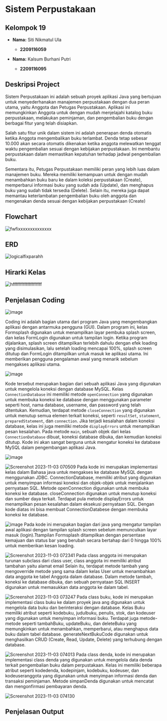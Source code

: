 # Sistem Perpustakaan

## Kelompok 19
- **Nama:** Siti Nikmatul Ula
  - **2209116059** 

- **Nama:** Kalsum Burhani Putri
  - **2209116095**
    
## Deskripsi Project
Sistem Perpustakaan ini adalah sebuah proyek aplikasi Java yang bertujuan untuk menyederhanakan manajemen perpustakaan dengan dua peran utama, yaitu Anggota dan Petugas Perpustakaan. Aplikasi ini memungkinkan Anggota untuk dengan mudah menjelajahi katalog buku perpustakaan, melakukan peminjaman, dan pengembalian buku dengan berbagai fitur yang telah disiapkan.

Salah satu fitur unik dalam sistem ini adalah penerapan denda otomatis ketika Anggota mengembalikan buku terlambat. Denda tetap sebesar 10.000 akan secara otomatis dikenakan ketika anggota melewatkan tenggat waktu pengembalian sesuai dengan kebijakan perpustakaan. Ini membantu perpustakaan dalam memastikan kepatuhan terhadap jadwal pengembalian buku.

Sementara itu, Petugas Perpustakaan memiliki peran yang lebih luas dalam manajemen buku. Mereka memiliki kemampuan untuk dengan mudah menambahkan buku baru ke dalam koleksi perpustakaan (Create), memperbarui informasi buku yang sudah ada (Update), dan menghapus buku yang sudah tidak tersedia (Delete). Selain itu, mereka juga dapat memantau keterlambatan pengembalian buku oleh anggota dan mengenakan denda sesuai dengan kebijakan perpustakaan (Create)

## Flowchart
![fwfixxxxxxxxxxxxxx](https://github.com/sittii/PA-PBO/assets/123925640/c402c090-8989-487f-bc9b-907820e46682)

## ERD
![logicalfixparahh](https://github.com/sittii/PA-PBO/assets/123925640/d2e2f712-bc29-4b93-8001-6d0dc0d225f8)

## Hirarki Kelas
![hffffffffffffffffffff](https://github.com/sittii/PA-PBO/assets/123925640/f332d345-3318-41df-9eb8-fef43e921f05)

## Penjelasan Coding

![image](https://github.com/sittii/PA-PBO/assets/123925640/30386da8-f49a-4779-8e40-a3339969a0e2)

Coding ini adalah bagian utama dari program Java yang mengembangkan aplikasi dengan antarmuka pengguna (GUI). Dalam program ini, kelas Formsplash digunakan untuk menampilkan layar pembuka splash screen, dan kelas FormLogin digunakan untuk tampilan login. Ketika program dijalankan, splash screen ditampilkan terlebih dahulu dengan efek loading yang disimulasikan, lalu setelah loading mencapai 100%, splash screen ditutup dan FormLogin ditampilkan untuk masuk ke aplikasi utama. Ini memberikan pengguna pengalaman awal yang menarik sebelum mengakses aplikasi utama.

![image](https://github.com/sittii/PA-PBO/assets/123925640/acff83c0-0101-48d6-aaaf-565b71bc111b)

Kode tersebut merupakan bagian dari sebuah aplikasi Java yang digunakan untuk mengelola koneksi dengan database MySQL. Kelas `ConnectionDatabase` ini memiliki metode `openConnection` yang digunakan untuk membuka koneksi ke database dengan menggunakan parameter seperti host, nama database, username, dan password yang telah ditentukan. Kemudian, terdapat metode `closeConnection` yang digunakan untuk menutup semua elemen terkait koneksi, seperti `resultSet`, `statement`, `preparedStatement`, dan `connection`. Jika terjadi kesalahan dalam koneksi database, kelas ini juga memiliki metode `displayErrors` untuk menampilkan pesan kesalahan. Pada metode `main`, sebuah objek dari kelas `ConnectionDatabase` dibuat, koneksi database dibuka, dan kemudian koneksi ditutup. Kode ini akan sangat berguna untuk mengatur koneksi ke database MySQL dalam pengembangan aplikasi Java.


![image](https://github.com/sittii/PA-PBO/assets/123925640/ee057771-f00c-448c-a106-d0d89f2fd569)

![Screenshot 2023-11-03 070509](https://github.com/sittii/PA-PBO/assets/127497591/5ffdb73c-bffb-4aa2-a2ed-52c0a7a9755f)
Pada kode ini merupakan implementasi kelas dalam Bahasa java untuk mengakses ke database MySQL dengan menggunakan JDBC.
ConnectionDatabase, memiliki atribut yang digunakan untuk menyimpan informasi koneksi dan objek-objek untuk menjalankan pernyataan SQL. Metode openConnection digunakan untuk membuka koneksi ke database.
closeConnection digunakan untuk menutup koneksi dan sumber daya terkait. Terdapat pula metode displayErrors untuk menampilkan pesan kesalahan dalam eksekusi pernyataan SQL.
Dengan kode diatas ini bisa membuat ConnectionDatabese dengan membuka koneksi ke database.

![image](https://github.com/sittii/PA-PBO/assets/127497591/1319ee9e-122d-41a1-8f04-105eb20bd1c6)
Pada kode ini merupakan bagian dari java yang mengatur tampilan awal aplikasi dengan tampilan splash screen sebelum memunculkan layar masuk (login).Ttampilan Formsplash ditampilkan dengan persentase kemajuan dan status bar yang berubah secara bertahap dari 0 hingga 100% untuk memberikan kesan loading.

![Screenshot 2023-11-03 072341](https://github.com/sittii/PA-PBO/assets/127497591/e72093db-3d28-4b95-9268-64a2b0dd153a)
Pada class anggota ini merupakan turunan subclass dari class user, class anggota ini memiliki atribut tambahan yaitu alamat email Selain itu, terdapat metode tambah yang mengoverride metode yang sama dalam kelas User untuk menambahkan data anggota ke tabel Anggota dalam database. Dalam metode tambah, koneksi ke database dibuka, dan sebuah pernyataan SQL INSERT digunakan untuk memasukkan data anggota ke dalam tabel.

![Screenshot 2023-11-03 073247](https://github.com/sittii/PA-PBO/assets/127497591/7ff16dbc-f443-4057-9939-b87c82ec8f59)
Pada class buku, kode ini merupakan implementasi class buku ke dalam proyek java ang digunakan untuk mengelola data buku dan berinteraksi dengan database. Kelas Buku memiliki atribut seperti kodebuku, judulbuku, penulis, stok, dan kodeuser yang digunakan untuk menyimpan informasi buku. Terdapat juga metode-metode seperti tambahBuku, updateBuku, dan deleteBuku yang memungkinkan untuk menambahkan, memperbarui, atau menghapus data buku dalam tabel database. generateNextBukuCode digunakan untuk menghasilkan CRUD (Create, Read, Update, Delete) yang terhubung dengan database.

![Screenshot 2023-11-03 074013](https://github.com/sittii/PA-PBO/assets/127497591/fe0c7e27-ea39-4c51-8b67-e6ebd62aa9bb)
Pada class denda, kode ini merupakan implementasi class denda yang digunakan untuk mengelola data denda terkait pengembalian buku dalam perpustakaan. Kelas ini memiliki beberapa atribut seperti kodedenda, kodepinjam, kodebuku, kodeuser, dan kodeuseranggota yang digunakan untuk menyimpan informasi denda dan transaksi peminjaman. Metode simpanDenda digunakan untuk mencatat dan mengonfirmasi pembayaran denda.

![Screenshot 2023-11-03 074130](https://github.com/sittii/PA-PBO/assets/127497591/2af81635-4aa9-4bf5-91ad-8366a7f6dd94)









## Penjelasan Output
